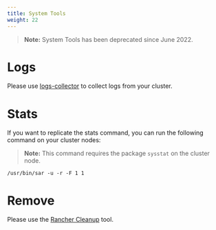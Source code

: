 ```yaml
---
title: System Tools
weight: 22
---
```


>**Note:** System Tools has been deprecated since June 2022.

# Logs

Please use [logs-collector](https://github.com/rancherlabs/support-tools/tree/master/collection/rancher/v2.x/logs-collector) to collect logs from your cluster.

# Stats

If you want to replicate the stats command, you can run the following command on your cluster nodes:

>**Note:** This command requires the package `sysstat` on the cluster node.

```
/usr/bin/sar -u -r -F 1 1
```

# Remove

Please use the [Rancher Cleanup](https://github.com/rancher/rancher-cleanup) tool.
